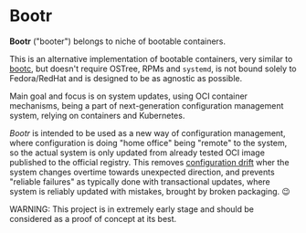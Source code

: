 # Bootr

**Bootr** ("booter") belongs to niche of bootable containers.

This is an alternative implementation of bootable containers, very
similar to [bootc](https://containers.github.io/bootc/), but doesn't
require OSTree, RPMs and `systemd`, is not bound solely to Fedora/RedHat and
is designed to be as agnostic as possible.

Main goal and focus is on system updates, using OCI container
mechanisms, being a part of next-generation configuration management
system, relying on containers and Kubernetes.

*Bootr* is intended to be used as a new way of configuration management,
where configuration is doing "home office" being "remote" to the system,
so the actual system is only updated from already tested OCI image published
to the official registry. This removes [configuration drift](https://www.puppet.com/blog/configuration-drift#:~:text=Back%20to%20top-,What%20is%20Configuration%20Drift%3F,on%20system%20performance%20and%20security.) 
wher the system changes overtime towards unexpected direction, and prevents "reliable failures"
as typically done with transactional updates, where system is reliably updated
with mistakes, brought by broken packaging. 😉

WARNING: This project is in extremely early stage and should be considered
as a proof of concept at its best.
